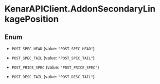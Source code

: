 # KenarAPIClient.AddonSecondaryLinkagePosition

## Enum


* `POST_SPEC_HEAD` (value: `"POST_SPEC_HEAD"`)

* `POST_SPEC_TAIL` (value: `"POST_SPEC_TAIL"`)

* `POST_PRICE_SPEC` (value: `"POST_PRICE_SPEC"`)

* `POST_DESC_TAIL` (value: `"POST_DESC_TAIL"`)


